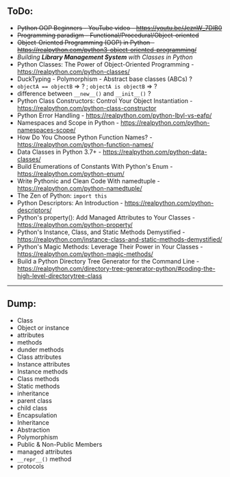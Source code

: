 ## ToDo:
- ~~Python OOP Beginners - YouTube video - https://youtu.be/JeznW_7DlB0~~
- ~~Programming paradigm - Functional/Procedural/Object-oriented~~
- ~~Object-Oriented Programming (OOP) in Python - https://realpython.com/python3-object-oriented-programming/~~
- *Building **Library Management System** with Classes in Python*
- Python Classes: The Power of Object-Oriented Programming - https://realpython.com/python-classes/
- DuckTyping - Polymorphism - Abstract base classes (ABCs) ?
- `objectA == objectB` => ? ; `objectA is objectB` => ?
- difference between `__new__()` and `__init__()` ?
- Python Class Constructors: Control Your Object Instantiation - https://realpython.com/python-class-constructor
- Python Error Handling - https://realpython.com/python-lbyl-vs-eafp/
- Namespaces and Scope in Python - https://realpython.com/python-namespaces-scope/
- How Do You Choose Python Function Names? - https://realpython.com/python-function-names/
- Data Classes in Python 3.7+ - https://realpython.com/python-data-classes/
- Build Enumerations of Constants With Python's Enum - https://realpython.com/python-enum/
- Write Pythonic and Clean Code With namedtuple - https://realpython.com/python-namedtuple/
- The Zen of Python: `import this`
- Python Descriptors: An Introduction - https://realpython.com/python-descriptors/
- Python's property(): Add Managed Attributes to Your Classes - https://realpython.com/python-property/
- Python's Instance, Class, and Static Methods Demystified - https://realpython.com/instance-class-and-static-methods-demystified/
- Python's Magic Methods: Leverage Their Power in Your Classes - https://realpython.com/python-magic-methods/
- Build a Python Directory Tree Generator for the Command Line - https://realpython.com/directory-tree-generator-python/#coding-the-high-level-directorytree-class

---

## Dump:
- Class
- Object or instance
- attributes
- methods
- dunder methods
- Class attributes
- Instance attributes
- Instance methods
- Class methods
- Static methods
- inheritance
- parent class
- child class
- Encapsulation
- Inheritance
- Abstraction
- Polymorphism
- Public & Non-Public Members
- managed attributes
- `__repr__()` method
- protocols
